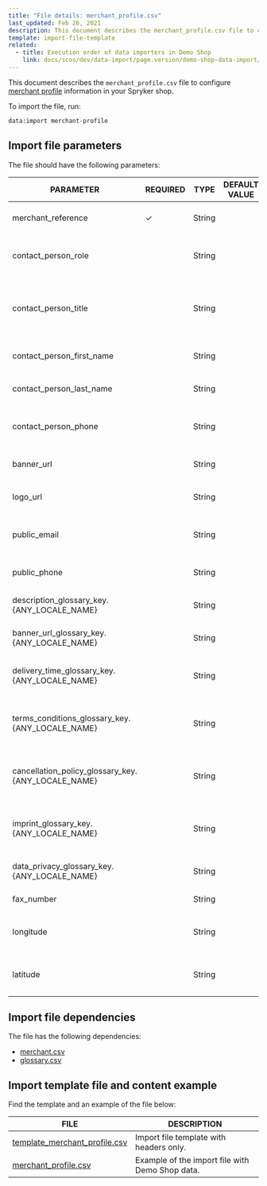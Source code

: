 ```yaml
---
title: "File details: merchant_profile.csv"
last_updated: Feb 26, 2021
description: This document describes the merchant_profile.csv file to configure merchant information in your Spryker shop.
template: import-file-template
related:
  - title: Execution order of data importers in Demo Shop
    link: docs/scos/dev/data-import/page.version/demo-shop-data-import/execution-order-of-data-importers-in-demo-shop.html
---
```


This document describes the `merchant_profile.csv` file to configure [merchant profile](/docs/marketplace/user/features/{{site.version}}/marketplace-merchant-feature-overview/marketplace-merchant-feature-overview.html#merchant-profile) information in your Spryker shop.

To import the file, run:

```bash
data:import merchant-profile
```

## Import file parameters
The file should have the following parameters:

| PARAMETER | REQUIRED | TYPE | DEFAULT VALUE | REQUIREMENTS OR COMMENTS | DESCRIPTION |
|-|-|-|-|-|-|
| merchant_reference | &check; | String |   |  Unique | Identifier of the merchant in the system. |
| contact_person_role |   | String |   |   | Role the contact person performs. |
| contact_person_title |   | String |   |   | A formal salutation for your contact person (for example,Mr, Ms, Mrs, Dr). |
| contact_person_first_name |   | String |   |   | First name of the contact person. |
| contact_person_last_name |   | String |   |   | Last name of the contact person. |
| contact_person_phone |   | String |   |   | Phone number of the contact person. |
| banner_url |   | String |   |   | Link to the merchant's banner |
| logo_url |   | String |   |   | Logo URL for the merchant profile. |
| public_email |   | String |   |   | Business / public email address for the merchant.  |
| public_phone |   | String |   |   | Merchant's public phone number. |
| description_glossary_key.{ANY_LOCALE_NAME} |   | String |   | Example value: `description_glossary_key.en_US` | Description for the merchant. |
| banner_url_glossary_key.{ANY_LOCALE_NAME} |   | String |   | Example value: `banner_url_glossary_key.en_US` | Link to the merchant's banner. |
| delivery_time_glossary_key.{ANY_LOCALE_NAME} |   | String |   | Example value: `delivery_time_glossary_key.en_US` | Average delivery time defined by the merchant. |
| terms_conditions_glossary_key.{ANY_LOCALE_NAME} |   | String |   | Example value: `terms_conditions_glossary_key.en_US` | Terms and conditions for the merchant are defined here. |
| cancellation_policy_glossary_key.{ANY_LOCALE_NAME} |   | String |   | Example value: `cancellation_policy_glossary_key.en_US` | Cancellation policy is defined per merchant here.  |
| imprint_glossary_key.{ANY_LOCALE_NAME} |   | String |   | Example value: `imprint_glossary_key.en_US` | Imprint information per merchant is specified here. |
| data_privacy_glossary_key.{ANY_LOCALE_NAME} |   | String |   | Example value: `data_privacy_glossary_key.en_US` | Data privacy statement is defined here. |
| fax_number |   | String |   |   | Merchant's fax number. |
| longitude |   | String |   |   | This field identifies merchant’s location. |
| latitude |   | String |   |   | This field identifies merchant’s location. |

## Import file dependencies
The file has the following dependencies:
- [merchant.csv](/docs/marketplace/dev/data-import/{{site.version}}/file-details-merchant.csv.html)
- [glossary.csv](/docs/scos/dev/data-import/{{site.version}}/data-import-categories/commerce-setup/file-details-glossary.csv.html)

## Import template file and content example
Find the template and an example of the file below:

|FILE|DESCRIPTION|
|-|-|
| [template_merchant_profile.csv](https://spryker.s3.eu-central-1.amazonaws.com/docs/Developer+Guide/Back-End/Data+Manipulation/Data+Ingestion/Data+Import/Data+Import+Categories/Marketplace+setup/template_merchant_profile.csv) | Import file template with headers only. |
| [merchant_profile.csv](https://spryker.s3.eu-central-1.amazonaws.com/docs/Developer+Guide/Back-End/Data+Manipulation/Data+Ingestion/Data+Import/Data+Import+Categories/Marketplace+setup/merchant_profile.csv) | Example of the import file with Demo Shop data. |
